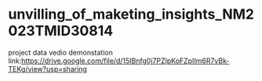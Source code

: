 # unvilling_of_maketing_insights_NM2023TMID30814
project data
vedio demonstation link:https://drive.google.com/file/d/15IBnfg0j7PZIpKoFZpIIm6R7vBk-TEKg/view?usp=sharing
